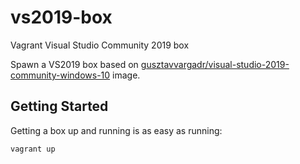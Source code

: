 # vs2019-box
Vagrant Visual Studio Community 2019 box

Spawn a VS2019 box based on [gusztavvargadr/visual-studio-2019-community-windows-10](https://app.vagrantup.com/gusztavvargadr/boxes/visual-studio-2019-community-windows-10/) image.

## Getting Started

Getting a box up and running is as easy as running:

```
vagrant up
```

